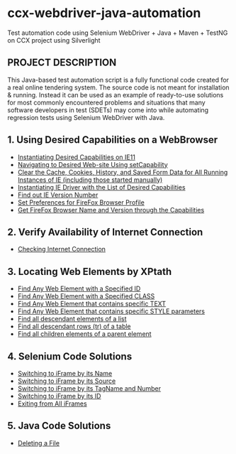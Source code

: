 # ccx-webdriver-java-automation
Test automation code using Selenium WebDriver + Java + Maven + TestNG on CCX project using Silverlight

## PROJECT DESCRIPTION
This Java-based test automation script is a fully functional code created for a real online tendering system. The source code is
not meant for installation & running. Instead it can be used as an example of ready-to-use solutions for most commonly encountered 
problems and situations that many software developers in test (SDETs) may come into while automating regression tests using
Selenium WebDriver with Java.

## 1. Using Desired Capabilities on a WebBrowser
   - [Instantiating Desired Capabilities on IE11](https://github.com/alexgris/ccx-webdriver-java-automation/blob/b29be3496fde722ede7f9d79938c885121270c9b/src/test/java/com/generics/TestUnderIEbrowser.java#L35-L42)
   - [Navigating to Desired Web-site Using setCapability](https://github.com/alexgris/ccx-webdriver-java-automation/blob/b29be3496fde722ede7f9d79938c885121270c9b/src/test/java/com/generics/TestUnderIEbrowser.java#L68)
   - [Clear the Cache, Cookies, History, and Saved Form Data for All Running Instances of IE (including those started manually)](https://github.com/alexgris/ccx-webdriver-java-automation/blob/b29be3496fde722ede7f9d79938c885121270c9b/src/test/java/com/generics/TestUnderIEbrowser.java#L71)
   - [Instantiating IE Driver with the List of Desired Capabilities](https://github.com/alexgris/ccx-webdriver-java-automation/blob/b29be3496fde722ede7f9d79938c885121270c9b/src/test/java/com/generics/TestUnderIEbrowser.java#L74-L75)
   - [Find out IE Version Number](https://github.com/alexgris/ccx-webdriver-java-automation/blob/b29be3496fde722ede7f9d79938c885121270c9b/src/test/java/com/generics/TestUnderIEbrowser.java#L83-L108)
   - [Set Preferences for FireFox Browser Profile](https://github.com/alexgris/ccx-webdriver-java-automation/blob/8e2b7f464f259ff0d2bb29b0a9c84b1118f6ad84/src/test/java/com/generics/TestUnderFFbrowser.java#L30-L40)
   - [Get FireFox Browser Name and Version through the Capabilities](https://github.com/alexgris/ccx-webdriver-java-automation/blob/8e2b7f464f259ff0d2bb29b0a9c84b1118f6ad84/src/test/java/com/generics/TestUnderFFbrowser.java#L44-L48)   

## 2. Verify Availability of Internet Connection
   - [Checking Internet Connection](https://github.com/alexgris/ccx-webdriver-java-automation/blob/5446c40ff88ca48369715500ac3ed11d18cc751a/src/test/java/com/generics/VerifyInternetConnection.java#L12-L46)
   
## 3. Locating Web Elements by XPtath
   - [Find Any Web Element with a Specified ID](https://github.com/alexgris/ccx-webdriver-java-automation/blob/1787e6af8d9293ceefa7988f0de545ed5d783e1e/src/test/java/org/project/CreateNewTenderTest.java#L120)
   - [Find Any Web Element with a Specified CLASS](https://github.com/alexgris/ccx-webdriver-java-automation/blob/1787e6af8d9293ceefa7988f0de545ed5d783e1e/src/test/java/org/project/CreateNewTenderTest.java#L201)
   - [Find Any Web Element that contains specific TEXT](https://github.com/alexgris/ccx-webdriver-C--automation/blob/f1b1101c70d6911bf0c93c87ee475554daf437a8/CCXUITestsDemo/MainTests.cs#L1434)
   - [Find Any Web Element that contains specific STYLE parameters](https://github.com/alexgris/ccx-webdriver-C--automation/blob/f1b1101c70d6911bf0c93c87ee475554daf437a8/CCXUITestsDemo/MainTests.cs#L3074)
   - [Find all descendant elements of a list](https://github.com/alexgris/ccx-webdriver-java-automation/blob/be34fa33c30682da851a58a0a49c21e28dd880c9/src/test/java/org/project/CreateNewTenderTest.java#L2288)
   - [Find all descendant rows (tr) of a table](https://github.com/alexgris/ccx-webdriver-java-automation/blob/be34fa33c30682da851a58a0a49c21e28dd880c9/src/test/java/org/project/CreateNewTenderTest.java#L1218)
   - [Find all children elements of a parent element](https://github.com/alexgris/ccx-webdriver-java-automation/blob/be34fa33c30682da851a58a0a49c21e28dd880c9/src/test/java/org/project/CreateNewTenderTest.java#L370)
   
## 4. Selenium Code Solutions
   - [Switching to iFrame by its Name](https://github.com/alexgris/ccx-webdriver-java-automation/blob/1787e6af8d9293ceefa7988f0de545ed5d783e1e/src/test/java/org/project/CreateNewTenderTest.java#L198)
   - [Switching to iFrame by its Source](https://github.com/alexgris/ccx-webdriver-C--automation/blob/f1b1101c70d6911bf0c93c87ee475554daf437a8/CCXUITestsDemo/MainTests.cs#L231)
   - [Switching to iFrame by its TagName and Number](https://github.com/alexgris/ccx-webdriver-C--automation/blob/f1b1101c70d6911bf0c93c87ee475554daf437a8/CCXUITestsDemo/MainTests.cs#L275)
   - [Switching to iFrame by its ID](https://github.com/alexgris/ccx-webdriver-C--automation/blob/f1b1101c70d6911bf0c93c87ee475554daf437a8/CCXUITestsDemo/MainTests.cs#L4008)
   - [Exiting from All iFrames](https://github.com/alexgris/ccx-webdriver-java-automation/blob/1787e6af8d9293ceefa7988f0de545ed5d783e1e/src/test/java/org/project/CreateNewTenderTest.java#L204)

## 5. Java Code Solutions
   - [Deleting a File](https://github.com/alexgris/ccx-webdriver-java-automation/blob/1787e6af8d9293ceefa7988f0de545ed5d783e1e/src/test/java/org/project/CreateNewTenderTest.java#L49-L63)
   

